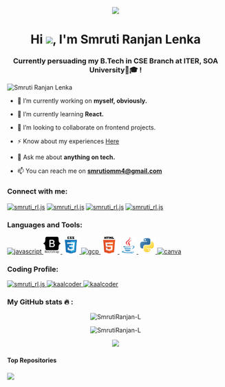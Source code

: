 

<div id="header" align="center">
  <img src="https://media.giphy.com/media/M9gbBd9nbDrOTu1Mqx/giphy.gif" width="100"/>
</div>

<h1 align="center">Hi <img src="https://camo.githubusercontent.com/e8e7b06ecf583bc040eb60e44eb5b8e0ecc5421320a92929ce21522dbc34c891/68747470733a2f2f6d656469612e67697068792e636f6d2f6d656469612f6876524a434c467a6361737252346961377a2f67697068792e676966" width="30px">, I'm Smruti Ranjan Lenka</h1>
<h3 align="center">Currently persuading my B.Tech in CSE Branch at ITER, SOA University🏫🎓 !</h3>

<p align="left"> <img src="https://komarev.com/ghpvc/?username=SmrutiRanjan-L&label=Profile%20views&color=1c8b0e&style=flat" alt="Smruti Ranjan Lenka" /> </p>

- 🔭 I’m currently working on **myself, obviously.**

- 🌱 I’m currently learning **React.**

- 👯 I’m looking to collaborate on frontend projects.

- ⚡ Know about my experiences [Here](https://drive.google.com/file/d/1MEjYK4VNdg5EBtMu57ISkgt2XebJvnIw/view?usp=sharing)

- 💬 Ask me about **anything on tech.**

- 📫 You can reach me on **smrutiomm4@gmail.com**

<h3 align="left">Connect with me:</h3>
<p align="left">
<a href="https://www.linkedin.com/in/smruti-ranjan-lenka/" target="blank"><img align="center" src="https://www.vectorlogo.zone/logos/linkedin/linkedin-tile.svg" alt="smruti_rl.js" height="40" width="40" /></a>
<a href="https://twitter.com/Smrutilenka4" target="blank"><img align="center" src="https://www.vectorlogo.zone/logos/twitter/twitter-official.svg" alt="smruti_rl.js" height="40" width="40" /></a>
<a href="https://www.instagram.com/smruti_rl.js/" target="blank"><img align="center" src="https://www.vectorlogo.zone/logos/instagram/instagram-icon.svg" alt="smruti_rl.js" height="40" width="40" /></a>
<a href="https://www.facebook.com/smruti.omm.9" target="blank"><img align="center" src="https://www.vectorlogo.zone/logos/facebook/facebook-official.svg" alt="smruti_rl.js" height="40" width="40" /></a>
</p>

<h3 align="left">Languages and Tools:</h3>
<p align="left"><a href="https://devdocs.io/javascript/" target="_blank" rel="noreferrer"> <img src="https://www.vectorlogo.zone/logos/javascript/javascript-vertical.svg" alt="javascript" width="40" height="40"/> </a> <a href="https://getbootstrap.com" target="_blank" rel="noreferrer"> <img src="https://raw.githubusercontent.com/devicons/devicon/master/icons/bootstrap/bootstrap-plain-wordmark.svg" alt="bootstrap" width="40" height="40"/> </a> <a href="https://www.w3schools.com/css/" target="_blank" rel="noreferrer"> <img src="https://raw.githubusercontent.com/devicons/devicon/master/icons/css3/css3-original-wordmark.svg" alt="css3" width="40" height="40"/> </a> <a href="https://cloud.google.com" target="_blank" rel="noreferrer"> <img src="https://www.vectorlogo.zone/logos/google_cloud/google_cloud-icon.svg" alt="gcp" width="40" height="40"/> </a> <a href="https://www.w3.org/html/" target="_blank" rel="noreferrer"> <img src="https://raw.githubusercontent.com/devicons/devicon/master/icons/html5/html5-original-wordmark.svg" alt="html5" width="40" height="40"/> </a> <a href="https://www.java.com" target="_blank" rel="noreferrer"> <img src="https://raw.githubusercontent.com/devicons/devicon/master/icons/java/java-original.svg" alt="java" width="40" height="40"/> </a>  </a> <a href="https://www.python.org" target="_blank" rel="noreferrer"> <img src="https://raw.githubusercontent.com/devicons/devicon/master/icons/python/python-original.svg" alt="python" width="40" height="40"/> </a> <a href="https://www.canva.com/" target="_blank" rel="noreferrer"> <img src="https://www.vectorlogo.zone/logos/canva/canva-icon.svg" alt="canva" width="40" height="40"/> </a> 

<h3 align="left">Coding Profile:</h3>

 <a href="https://auth.geeksforgeeks.org/user/smrutiomm4/" target="_blank" rel="noreferrer"> <img src="https://img.icons8.com/color/256/GeeksforGeeks.png" alt="smruti_rl.js" width="40" height="40"/> </a> <a href="https://www.codechef.com/users/frost_2304" target="_blank" rel="noreferrer"> <img src="https://upload.vectorlogo.zone/logos/codechef/images/c0290608-3c6b-406c-90ef-86e9200f383a.svg" alt="kaalcoder" width="40" height="40"/> </a> <a href="https://www.hackerrank.com/SmrutiRanjan_L?hr_r=1" target="_blank" rel="noreferrer"> <img src="https://cdn.iconscout.com/icon/free/png-512/hackerrank-3521478-2944922.png?f=avif&w=256" alt="kaalcoder" width="40" height="40"/> </a>

</p>

<h3 align="left">My GitHub stats 🔥 :</h3>

<p align="center"><img src="https://github-readme-stats.vercel.app/api?username=SmrutiRanjan-L&theme=highcontrast&show_icons=true" alt="SmrutiRanjan-L" />

<p align="center"><img src="http://github-readme-streak-stats.herokuapp.com?user=SmrutiRanjan-L&theme=highcontrast&hide_border=false" alt ="SmrutiRanjan-L" />
  
<p align="center"><img src="https://github-readme-stats.vercel.app/api/top-langs/?username=SmrutiRanjan-L&layout=compact&theme=vision-friendly-dark" />
  
#### Top Repositories



<a href="https://github.com/SmrutiRanjan-L/Portfolio">
  <img align="center" src="https://github-readme-stats.vercel.app/api/pin/?username=SmrutiRanjan-L&repo=Portfolio&theme=highcontrast" />
</a>
